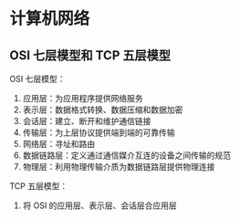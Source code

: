 # 计算机网络

## OSI 七层模型和 TCP 五层模型

OSI 七层模型：

1. 应用层：为应用程序提供网络服务
2. 表示层：数据格式转换、数据压缩和数据加密
3. 会话层：建立、断开和维护通信链接
4. 传输层：为上层协议提供端到端的可靠传输
5. 网络层：寻址和路由
6. 数据链路层：定义通过通信媒介互连的设备之间传输的规范
7. 物理层：利用物理传输介质为数据链路层提供物理连接

TCP 五层模型：

1. 将 OSI 的应用层、表示层、会话层合应用层
